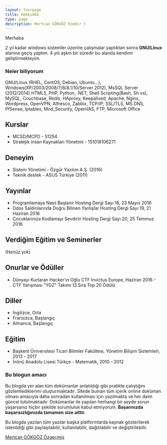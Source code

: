 ```yaml
---
layout: fourpage
title: Hakkımda
type: page
description: Mertcan GÖKGÖZ Kimdir ?
---
```


Merhaba

2 yıl kadar windows sistemler üzerine çalışmalar yaptıktan sonra **GNU/Linux** alanına geçiş yaptım. 4 yılı aşkın bir süredir bu alanda kendimi geliştirmekteyim.

### Neler biliyorum

GNU/Linux (RHEL, CentOS, Debian, Ubuntu…), Windows(XP/2003/2008/7/8/8.1/10/Server 2012), MsSQL Server (2012/2014) HTML5, PHP, Python, .NET, Shell Scripting(Bash, Sh vs), MySQL,  Couchbase, Redis, HAproxy, Keepalived, Apache, Nginx, Wordpress, OpenVPN, Alfresco, Zabbix, TCP/IP, SSL/TLS, MS DNS, PfSense, Iptables, Mod_Security, OpenVAS, FTP, Microsoft Office


## Kurslar

- MCSD/MCPD - 51254
- Stratejik insan Kaynakları Yönetimi - 151018106271

## Deneyim

- Sistem Yönetimi - Özgür Yazılım A.Ş. (2016)
- Teknik destek - ASUS Türkiye (2011)

## Yayınlar

- Programlamaya Nasıl Başlanır Hosting Dergi Sayı 18, 23 Mayıs 2016
- Ddos Saldırılarında Doğru Bilinen Yanlışlar Hosting Dergi Sayı 19, 21 Haziran 2016
- Çocuklarınıza Kodlamayı Sevdirin Hosting Dergi Sayı 20, 25 Temmuz 2016

## Verdiğim Eğitim ve Seminerler

(Henüz yok)

## Onurlar ve Ödüller

- Dünyayı Kurtaran Hacker'ın Oğlu CTF Invictus Europe, Haziran 2016 -  CTF Yarışması "YGZ" Takımı 13.Sıra Top 20 Ödülü

## Diller

- İngilizce, Orta
- Fransızca, Başlangıç
- Almanca, Başlangıç

## Eğitim

- Başkent Üniversitesi Ticari Bilimler Fakültesi, Yönetim Bilişim Sistemleri, 2013 - 2017
- İnönü Anadolu Lisesi Türkçe - Matematik, 2010 - 2012

### Bu blogun amacı

Bu blogda yer alan tüm dokümanlar anlatıldığı gibi pratikte çalıştığını gözlemlediklerimi oluşturmaktadır. Sitede bulnan tüm içerik online doküman olması amacıyla daha sonradan kullanılması için yazılmakta ve her daim güncel tutulmaktadır. Dokümanlar ile yapılan herhangi bir şeyde sorun yaşarsanız hiçbir şekilde sorumluluk kabul etmiyorum. **Başarınızda başarısızlığınızda tamamen size aittir.**

Bu blogda yazılan tüm yazılar başka platformlarda kaynak gösterilerek istenildiği gibi paylaşılabilir, kullanılabilir, dağıtılabilir ve değiştirilebilir.

[Mertcan GÖKGÖZ Özgeçmiş](https://mertcangokgoz.com/MertcanGokgozOzGecmis.pdf/)
